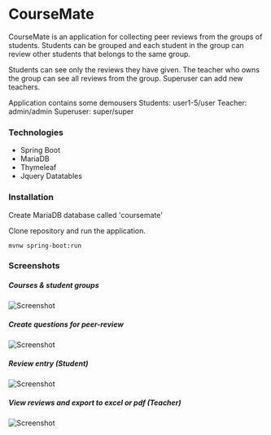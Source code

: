 # CourseMate

CourseMate is an application for collecting peer reviews from the groups of students. Students can be grouped and each student in the group can review other students that belongs to the same group.

Students can see only the reviews they have given. The teacher who owns the group can see all reviews from the group. Superuser can add new teachers.

Application contains some demousers
Students: user1-5/user
Teacher: admin/admin
Superuser: super/super

### Technologies
- Spring Boot
- MariaDB
- Thymeleaf
- Jquery Datatables

### Installation

Create MariaDB database called 'coursemate'

Clone repository and run the application.

    mvnw spring-boot:run

### Screenshots

##### Courses & student groups

![Screenshot](http://juhahinkula.github.com/img/coursemate_groups.png)

##### Create questions for peer-review

![Screenshot](http://juhahinkula.github.com/img/coursemate_questions.png)

##### Review entry (Student)

![Screenshot](http://juhahinkula.github.com/img/coursemate_peerreview.png)

##### View reviews and export to excel or pdf (Teacher)

![Screenshot](http://juhahinkula.github.com/img/coursemate_review.png)
